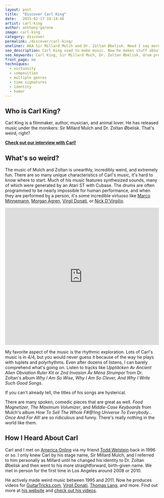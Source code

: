 ```yaml
---
layout: post
title:  "Discover Carl King"
date:   2015-02-17 19:14:46
artist: carl-king
author: anthony-garone
image: carl-king
category: discover
permalink: /discover/carl-king/
oneliner: AKA Sir Millard Mulch and Dr. Zoltan Øbelisk. Need I say more?
seo_description: Carl King used to make music. Now he makes stuff about music. I think.
seo_keywords: Carl King, Sir Millard Much, Dr. Zoltan Øbelisk, drum programming
front_page: no
techniques:
  - virtuosity
  - composition
  - multiple genres
  - time signatures
  - identity
  - humor
---
```

## Who is Carl King?

Carl King is a filmmaker, author, musician, and animal lover. He has released music under the monikers: Sir Millard Mulch and Dr. Zoltan Øbelisk. That's weird, right?

**[<i class="fa fa-youtube-play"></i> Check out our interview with Carl!](/interview/carl-king)**

## What's so weird?

The music of Mulch and Zoltan is unearthly, incredibly weird, and extremely fun. There are so many unique characteristics of Carl's music, it's hard to know where to start. Much of his music features synthesized sounds, many of which were generated by an Atari ST with Cubase. The drums are often programmed to be nearly impossible for human performance, and when they are performed by a person, it's some incredible virtuoso like [Marco Minnemann](http://marcominnemann.com), [Morgan Ågren](http://www.morganagren.com), [Virgil Donati](http://www.virgildonati.com), or [Nick D'Virgilio](https://en.wikipedia.org/wiki/Nick_D%27Virgilio).

<iframe width="100%" height="450" scrolling="no" frameborder="no" src="https://w.soundcloud.com/player/?url=https%3A//api.soundcloud.com/tracks/125153219&amp;auto_play=false&amp;hide_related=false&amp;show_comments=true&amp;show_user=true&amp;show_reposts=false&amp;visual=true"></iframe>

My favorite aspect of the music is the rhythmic exploration. Lots of Carl's music is in 4/4, but you would never guess it because of the way he plays with tuplets and polyrhythms. Even after dozens of listens, I can barely comprehend what's going on. Listen to tracks like *Upptäcken Av Ancient Alien Obviation Ruler Kit* or *2nd Invasion Åv Ména Strumpor* from Dr. Zoltan's album *Why I Am So Wise, Why I Am So Clever, And Why I Write Such Good Songs*.

If you can't already tell, the titles of his songs are hysterical.

There are many spoken, comedic pieces that are great as well. *Food Magnetizer*, *The Maximum Volumizer*, and *Middle-Case Keyboards* from Mulch's album *How To Sell The Whole F#@!ing Universe To Everybody... Once And For All!* are so ridiculous and funny. There's really nothing in the world like them.

## How I Heard About Carl

Carl and I met on [America Online](http://en.wikipedia.org/wiki/AOL) via my friend [Todd Welstein](https://twitter.com/toddwelstein) back in 1996 or so. I only knew Carl by his stage name, Sir Millard Mulch, and I referred to him personally as Millard until he changed his identity to Dr. Zoltan Øbelisk and then went to his more straightforward, birth-given name. We met in person for the first time in Los Angeles around 2008 or 2010.

He actively made weird music between 1995 and 2011. Now he produces videos for [GuitarTricks.com](http://guitartricks.com), [Virgil Donati](http://virgildonati.com), [Thomas Lang](http://www.thomaslangdrummer.com), and more. Find out more at [his website](http://carlkingdom.com) and [check out his videos](http://www.carlkingdom.com/video).
